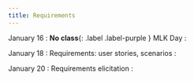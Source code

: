 ```yaml
---
title: Requirements
---
```


January 16
: **No class**{: .label .label-purple } MLK Day
  : 
  

January 18
: Requirements: user stories, scenarios
  : 

January 20
: Requirements elicitation
  : 

